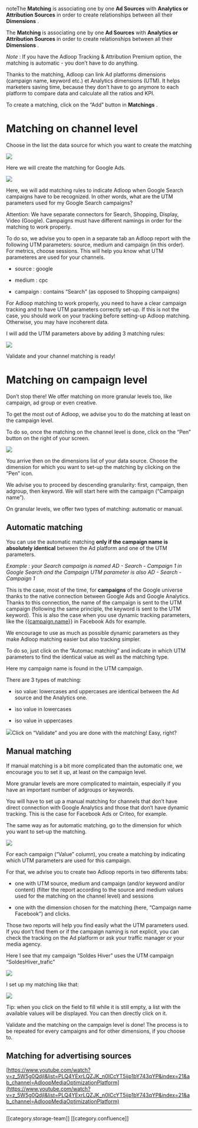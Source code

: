 noteThe  **Matching** is associating one by one  **Ad Sources**  with  **Analytics or Attribution Sources**  in order to create relationships between all their  **Dimensions** . 

The  **Matching** is associating one by one  **Ad Sources**  with  **Analytics or Attribution Sources**  in order to create relationships between all their  **Dimensions** . 

 _Note_  : If you have the Adloop Tracking & Attribution Premium option, the matching is automatic - you don’t have to do anything.

Thanks to the matching, Adloop can link Ad platforms dimensions (campaign name, keyword etc.) et Analytics dimensions (UTM). It helps marketers saving time, because they don’t have to go anymore to each platform to compare data and calculate all the ratios and KPI.

To create a matching, click on the “Add” button in  **Matchings** .


# Matching on channel level
Choose in the list the data source for which you want to create the matching

![](images/storage/image-20231009-143639.png)

Here we will create the matching for Google Ads.

![](images/storage/image-20231009-143729.png)

Here, we will add matching rules to indicate Adloop when Google Search campaigns have to be recognized. In other words, what are the UTM parameters used for my Google Search campaigns?

Attention: We have separate connectors for Search, Shopping, Display, Video (Google). Campaigns must have different namings in order for the matching to work properly.

To do so, we advise you to open in a separate tab an Adloop report with the following UTM parameters: source, medium and campaign (in this order). For metrics, choose sessions. This will help you know what UTM parameteres are used for your channels. 


* source : google


* medium : cpc


* campaign : contains “Search” (as opposed to Shopping campaigns)



For Adloop matching to work properly, you need to have a clear campaign tracking and to have UTM parameters correctly set-up. If this is not the case, you should work on your tracking before setting-up Adloop matching. Otherwise, you may have incoherent data. 

I will add the UTM parameters above by adding 3 matching rules: 

![](images/storage/image-20231009-143853.png)

Validate and your channel matching is ready! 


# Matching on campaign level
Don’t stop there! We offer matching on more granular levels too, like campaign, ad group or even creative. 

To get the most out of Adloop, we advise you to do the matching at least on the campaign level. 

To do so, once the matching on the channel level is done, click on the “Pen” button on the right of your screen. 

![](images/storage/image-20231009-143926.png)

You arrive then on the dimensions list of your data source. Choose the dimension for which you want to set-up the matching by clicking on the “Pen” icon. 

We advise you to proceed by descending granularity: first, campaign, then adgroup, then keyword. We will start here with the campaign (“Campaign name”). 

On granular levels, we offer two types of matching: automatic or manual.  


## Automatic matching
You can use the automatic matching  **only if the campaign name is absolutely identical**  between the Ad platform and one of the UTM parameters. 

 _Example : your Search campaign is named AD - Search - Campaign 1 in Google Search and the Campaign UTM parameter is also AD - Search - Campaign 1_ 

This is the case, most of the time, for  **campaigns** of the Google universe thanks to the native connection between Google Ads and Google Analytics. Thanks to this connection, the name of the campaign is sent to the UTM campaign (following the same principle, the keyword is sent to the UTM keyword). This is also the case when you use dynamic tracking parameters, like the {{[campaign.name](http://campaign.name)}} in Facebook Ads for example. 

We encourage to use as much as possible dynamic parameters as they make Adloop matching easier but also tracking simpler. 

To do so, just click on the “Automac matching” and indicate in which UTM parameters to find the identical value as well as the matching type.

Here my campaign name is found in the UTM campaign.

There are 3 types of matching:


* iso value: lowercases and uppercases are identical between the Ad source and the Analytics one.


* iso value in lowercases


* iso value in uppercases





![](images/storage/image-20231009-144014.png)Click on “Validate” and you are done with the matching! Easy, right?  


## Manual matching
If manual matching is a bit more complicated than the automatic one, we encourage you to set it up, at least on the campaign level. 

More granular levels are more complicated to maintain, especially if you have an important number of adgroups or keywords.  

You will have to set up a manual matching for channels that don’t have direct connection with Google Analytics and those that don’t have dynamic tracking. This is the case for Facebook Ads or Criteo, for example.

The same way as for automatic matching, go to the dimension for which you want to set-up the matching. 

![](images/storage/image-20231009-144100.png)

For each campaign (“Value” column), you create a matching by indicating which UTM parameters are used for this campaign. 

For that, we advise you to create two Adloop reports in two differents tabs: 


* one with UTM source, medium and campaign (and/or keyword and/or content) (filter the report according to the source and medium values used for the matching on the channel level) and sessions


* one with the dimension chosen for the matching (here, “Campaign name Facebook”) and clicks. 



Those two reports will help you find easily what the UTM parameters used. If you don’t find them or if the campaign naming is not explicit, you can check the tracking on the Ad platform or ask your traffic manager or your media agency. 

Here I see that my campaign “Soldes Hiver” uses the UTM campaign “SoldesHiver_trafic”

![](images/storage/image-20220302-133423.png)

I set up my matching like that: 

![](images/storage/x.png)

Tip: when you click on the field to fill while it is still empty, a list with the available values will be displayed. You can then directly click on it. 

Validate and the matching on the campaign level is done! The process is to be repeated for every campaigns and for other dimensions, if you choose to.  


## Matching for advertising sources
[https://www.youtube.com/watch?v=z_5W5g0QdjI&list=PLQ4YExrLQZJK_n0ICcYT5ijp1bY743qYP&index=21&ab_channel=AdloopMediaOptimizationPlatform](https://www.youtube.com/watch?v=z_5W5g0QdjI&list=PLQ4YExrLQZJK_n0ICcYT5ijp1bY743qYP&index=21&ab_channel=AdloopMediaOptimizationPlatform)



*****

[[category.storage-team]] 
[[category.confluence]] 
